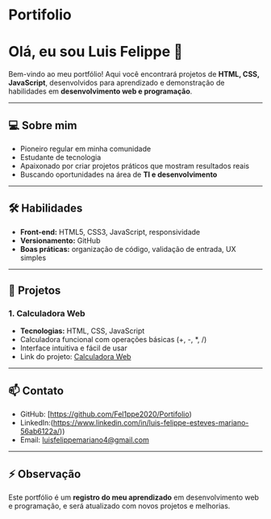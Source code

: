 # Portifolio

# Olá, eu sou Luis Felippe 👋

Bem-vindo ao meu portfólio! Aqui você encontrará projetos de **HTML, CSS, JavaScript**, desenvolvidos para aprendizado e demonstração de habilidades em **desenvolvimento web e programação**.

---

## 💻 Sobre mim

- Pioneiro regular em minha comunidade
- Estudante de tecnologia
- Apaixonado por criar projetos práticos que mostram resultados reais
- Buscando oportunidades na área de **TI e desenvolvimento**

---

## 🛠️ Habilidades

- **Front-end:** HTML5, CSS3, JavaScript, responsividade
- **Versionamento:** GitHub
- **Boas práticas:** organização de código, validação de entrada, UX simples

---

## 🚀 Projetos

### 1. Calculadora Web
- **Tecnologias:** HTML, CSS, JavaScript
- Calculadora funcional com operações básicas (+, -, *, /)
- Interface intuitiva e fácil de usar
- Link do projeto: [Calculadora Web](https://seu-usuario.github.io/calculadora-web)

---

## 📫 Contato

- GitHub: [https://github.com/Fel1ppe2020/Portifolio)
- LinkedIn:(https://www.linkedin.com/in/luis-felippe-esteves-mariano-56ab6122a/))
- Email: luisfelippemariano4@gmail.com

---

## ⚡ Observação

Este portfólio é um **registro do meu aprendizado** em desenvolvimento web e programação, e será atualizado com novos projetos e melhorias.
